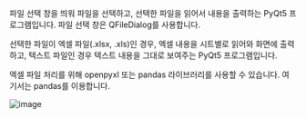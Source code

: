 파일 선택 창을 띄워 파일을 선택하고, 선택한 파일을 읽어서 내용을 출력하는 PyQt5 프로그램입니다. 파일 선택 창은 QFileDialog를 사용합니다.



선택한 파일이 엑셀 파일(.xlsx, .xls)인 경우, 엑셀 내용을 시트별로 읽어와 화면에 출력하고, 텍스트 파일인 경우 텍스트 내용을 그대로 보여주는 PyQt5 프로그램입니다.

엑셀 파일 처리를 위해 openpyxl 또는 pandas 라이브러리를 사용할 수 있습니다. 여기서는 pandas를 이용합니다.


![image](https://github.com/user-attachments/assets/eb493efe-b47e-4ae0-a199-bee45fc5231d)
